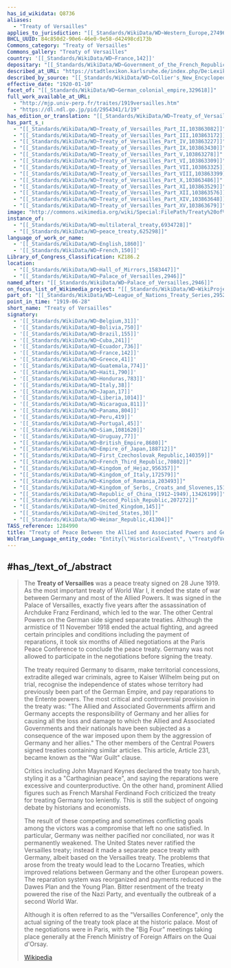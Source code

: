 ```yaml
---
has_id_wikidata: Q8736
aliases:
  - "Treaty of Versailles"
applies_to_jurisdiction: "[[_Standards/WikiData/WD~Western_Europe,27496]]"
BHCL_UUID: 84c850d2-90e6-46e0-9e58-d42498cd173b
Commons_category: "Treaty of Versailles"
Commons_gallery: "Treaty of Versailles"
country: '[[_Standards/WikiData/WD~France,142]]'
depositary: "[[_Standards/WikiData/WD~Government_of_the_French_Republic,1450662]]"
described_at_URL: "https://stadtlexikon.karlsruhe.de/index.php/De:Lexikon:ereig-0235"
described_by_source: "[[_Standards/WikiData/WD~Collier's_New_Encyclopedia,_1921,19047539]]"
effective_date: "1920-01-10"
facet_of: "[[_Standards/WikiData/WD~German_colonial_empire,329618]]"
full_work_available_at_URL:
  - "http://mjp.univ-perp.fr/traites/1919versailles.htm"
  - "https://dl.ndl.go.jp/pid/2954341/1/19"
has_edition_or_translation: "[[_Standards/WikiData/WD~Treaty_of_Versailles_1919,64850624]]"
has_part_s_:
  - "[[_Standards/WikiData/WD~Treaty_of_Versailles_Part_II,103863082]]"
  - "[[_Standards/WikiData/WD~Treaty_of_Versailles_Part_III,103863172]]"
  - "[[_Standards/WikiData/WD~Treaty_of_Versailles_Part_IV,103863227]]"
  - "[[_Standards/WikiData/WD~Treaty_of_Versailles_Part_IX,103863430]]"
  - "[[_Standards/WikiData/WD~Treaty_of_Versailles_Part_V,103863278]]"
  - "[[_Standards/WikiData/WD~Treaty_of_Versailles_Part_VI,103863309]]"
  - "[[_Standards/WikiData/WD~Treaty_of_Versailles_Part_VII,103863325]]"
  - "[[_Standards/WikiData/WD~Treaty_of_Versailles_Part_VIII,103863399]]"
  - "[[_Standards/WikiData/WD~Treaty_of_Versailles_Part_X,103863486]]"
  - "[[_Standards/WikiData/WD~Treaty_of_Versailles_Part_XI,103863529]]"
  - "[[_Standards/WikiData/WD~Treaty_of_Versailles_Part_XII,103863576]]"
  - "[[_Standards/WikiData/WD~Treaty_of_Versailles_Part_XIV,103863648]]"
  - "[[_Standards/WikiData/WD~Treaty_of_Versailles_Part_XV,103863679]]"
image: "http://commons.wikimedia.org/wiki/Special:FilePath/Treaty%20of%20Versailles%2C%20English%20version.jpg"
instance_of:
  - "[[_Standards/WikiData/WD~multilateral_treaty,6934728]]"
  - "[[_Standards/WikiData/WD~peace_treaty,625298]]"
language_of_work_or_name:
  - '[[_Standards/WikiData/WD~English,1860]]'
  - '[[_Standards/WikiData/WD~French,150]]'
Library_of_Congress_Classification: KZ186.2
location:
  - "[[_Standards/WikiData/WD~Hall_of_Mirrors,1583447]]"
  - "[[_Standards/WikiData/WD~Palace_of_Versailles,2946]]"
named_after: "[[_Standards/WikiData/WD~Palace_of_Versailles,2946]]"
on_focus_list_of_Wikimedia_project: "[[_Standards/WikiData/WD~WikiProject_Human_Rights,13382529]]"
part_of: "[[_Standards/WikiData/WD~League_of_Nations_Treaty_Series,29528904]]"
point_in_time: "1919-06-28"
short_name: "Treaty of Versailles"
signatory:
  - '[[_Standards/WikiData/WD~Belgium,31]]'
  - '[[_Standards/WikiData/WD~Bolivia,750]]'
  - '[[_Standards/WikiData/WD~Brazil,155]]'
  - '[[_Standards/WikiData/WD~Cuba,241]]'
  - '[[_Standards/WikiData/WD~Ecuador,736]]'
  - '[[_Standards/WikiData/WD~France,142]]'
  - '[[_Standards/WikiData/WD~Greece,41]]'
  - '[[_Standards/WikiData/WD~Guatemala,774]]'
  - '[[_Standards/WikiData/WD~Haiti,790]]'
  - '[[_Standards/WikiData/WD~Honduras,783]]'
  - '[[_Standards/WikiData/WD~Italy,38]]'
  - '[[_Standards/WikiData/WD~Japan,17]]'
  - '[[_Standards/WikiData/WD~Liberia,1014]]'
  - '[[_Standards/WikiData/WD~Nicaragua,811]]'
  - '[[_Standards/WikiData/WD~Panama,804]]'
  - '[[_Standards/WikiData/WD~Peru,419]]'
  - '[[_Standards/WikiData/WD~Portugal,45]]'
  - '[[_Standards/WikiData/WD~Siam,1081620]]'
  - '[[_Standards/WikiData/WD~Uruguay,77]]'
  - "[[_Standards/WikiData/WD~British_Empire,8680]]"
  - "[[_Standards/WikiData/WD~Empire_of_Japan,188712]]"
  - "[[_Standards/WikiData/WD~First_Czechoslovak_Republic,140359]]"
  - "[[_Standards/WikiData/WD~French_Third_Republic,70802]]"
  - "[[_Standards/WikiData/WD~Kingdom_of_Hejaz,956357]]"
  - "[[_Standards/WikiData/WD~Kingdom_of_Italy,172579]]"
  - "[[_Standards/WikiData/WD~Kingdom_of_Romania,203493]]"
  - "[[_Standards/WikiData/WD~Kingdom_of_Serbs,_Croats_and_Slovenes,15102440]]"
  - "[[_Standards/WikiData/WD~Republic_of_China_(1912–1949),13426199]]"
  - "[[_Standards/WikiData/WD~Second_Polish_Republic,207272]]"
  - "[[_Standards/WikiData/WD~United_Kingdom,145]]"
  - "[[_Standards/WikiData/WD~United_States,30]]"
  - "[[_Standards/WikiData/WD~Weimar_Republic,41304]]"
TASS_reference: 1284990
title: "Treaty of Peace Between the Allied and Associated Powers and Germany"
Wolfram_Language_entity_code: "Entity[\"HistoricalEvent\", \"TreatyOfVersailles\"]"
---
```


## #has_/text_of_/abstract 

> The **Treaty of Versailles** was a peace treaty signed on 28 June 1919. As the most important treaty of World War I, it ended the state of war between Germany and most of the Allied Powers. It was signed in the Palace of Versailles, exactly five years after the assassination of Archduke Franz Ferdinand, which led to the war. The other Central Powers on the German side signed separate treaties. Although the armistice of 11 November 1918 ended the actual fighting, and agreed certain principles and conditions including the payment of reparations, it took six months of Allied negotiations at the Paris Peace Conference to conclude the peace treaty. Germany was not allowed to participate in the negotiations before signing the treaty.
>
> The treaty required Germany to disarm, make territorial concessions, extradite alleged war criminals, agree to Kaiser Wilhelm being put on trial, recognise the independence of states whose territory had previously been part of the German Empire, and pay reparations to the Entente powers. The most critical and controversial provision in the treaty was: "The Allied and Associated Governments affirm and Germany accepts the responsibility of Germany and her allies for causing all the loss and damage to which the Allied and Associated Governments and their nationals have been subjected as a consequence of the war imposed upon them by the aggression of Germany and her allies." The other members of the Central Powers signed treaties containing similar articles. This article, Article 231, became known as the "War Guilt" clause.
>
> Critics including John Maynard Keynes declared the treaty too harsh, styling it as a "Carthaginian peace", and saying the reparations were excessive and counterproductive. On the other hand, prominent Allied figures such as French Marshal Ferdinand Foch criticized the treaty for treating Germany too leniently. This is still the subject of ongoing debate by historians and economists.
>
> The result of these competing and sometimes conflicting goals among the victors was a compromise that left no one satisfied. In particular, Germany was neither pacified nor conciliated, nor was it permanently weakened. The United States never ratified the Versailles treaty; instead it made a separate peace treaty with Germany, albeit based on the Versailles treaty. The problems that arose from the treaty would lead to the Locarno Treaties, which improved relations between Germany and the other European powers. The reparation system was reorganized and payments reduced in the Dawes Plan and the Young Plan. Bitter resentment of the treaty powered the rise of the Nazi Party, and eventually the outbreak of a second World War.
>
> Although it is often referred to as the "Versailles Conference", only the actual signing of the treaty took place at the historic palace. Most of the negotiations were in Paris, with the "Big Four" meetings taking place generally at the French Ministry of Foreign Affairs on the Quai d'Orsay.
>
> [Wikipedia](https://en.wikipedia.org/wiki/Treaty%20of%20Versailles) 


